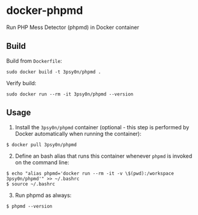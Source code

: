 docker-phpmd
============

Run PHP Mess Detector (phpmd) in Docker container

Build
--------------------

Build from `Dockerfile`:

```shell
sudo docker build -t 3psy0n/phpmd .
```

Verify build:

```shell
sudo docker run --rm -it 3psy0n/phpmd --version
```

Usage
--------------------

1. Install the `3psy0n/phpmd` container (optional - this step is performed by Docker automatically when running the container):

```shell
$ docker pull 3psy0n/phpmd
```

2. Define an bash alias that runs this container whenever `phpmd` is invoked on the command line:

```shell
$ echo "alias phpmd='docker run --rm -it -v \$(pwd):/workspace 3psy0n/phpmd'" >> ~/.bashrc
$ source ~/.bashrc
```

3. Run phpmd as always:

```shell
$ phpmd --version
```
